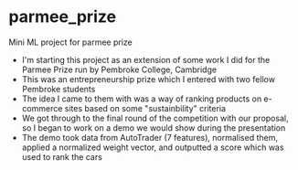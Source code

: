 # parmee_prize
Mini ML project for parmee prize

- I'm starting this project as an extension of some work I did for the Parmee Prize run by Pembroke College, Cambridge
- This was an entrepreneurship prize which I entered with two fellow Pembroke students
- The idea I came to them with was a way of ranking products on e-commerce sites based on some "sustainbility" criteria
- We got through to the final round of the competition with our proposal, so I began to work on a demo we would show during the presentation
- The demo took data from AutoTrader (7 features), normalised them, applied a normalized weight vector, and outputted a score which was used to rank the cars

